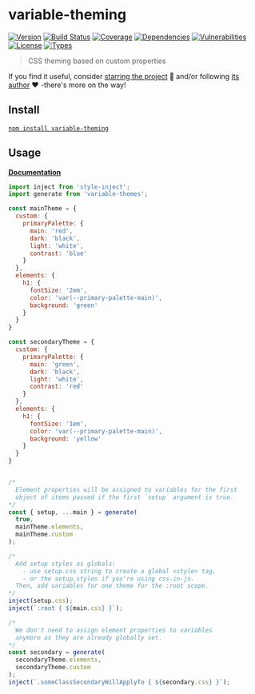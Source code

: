 # variable-theming

[![Version](https://img.shields.io/npm/v/variable-theming.svg)](https://www.npmjs.com/package/variable-theming)
[![Build Status](https://img.shields.io/travis/rafamel/utils/master.svg)](https://travis-ci.org/rafamel/utils)
[![Coverage](https://img.shields.io/coveralls/rafamel/utils/master.svg)](https://coveralls.io/github/rafamel/utils)
[![Dependencies](https://img.shields.io/david/rafamel/utils.svg?path=packages%2Fvariable-theming)](https://david-dm.org/rafamel/utils.svg?path=packages%2Fvariable-theming)
[![Vulnerabilities](https://img.shields.io/snyk/vulnerabilities/npm/variable-theming.svg)](https://snyk.io/test/npm/variable-theming)
[![License](https://img.shields.io/github/license/rafamel/utils.svg)](https://github.com/rafamel/utils/blob/master/LICENSE)
[![Types](https://img.shields.io/npm/types/variable-theming.svg)](https://www.npmjs.com/package/variable-theming)

> CSS theming based on custom properties

If you find it useful, consider [starring the project](https://github.com/rafamel/utils/tree/master/packages/variable-theming) 💪 and/or following [its author](https://github.com/rafamel) ❤️ -there's more on the way!

## Install

[`npm install variable-theming`](https://www.npmjs.com/package/variable-theming)

## Usage

**[Documentation](https://rafamel.github.io/utils/variable-theming/globals.html)**

```javascript
import inject from 'style-inject';
import generate from 'variable-themes';

const mainTheme = {
  custom: {
    primaryPalette: {
      main: 'red',
      dark: 'black',
      light: 'white',
      contrast: 'blue'
    }
  },
  elements: {
    h1: {
      fontSize: '2em',
      color: 'var(--primary-palette-main)',
      background: 'green'
    }
  }
}

const secondaryTheme = {
  custom: {
    primaryPalette: {
      main: 'green',
      dark: 'black',
      light: 'white',
      contrast: 'red'
    }
  },
  elements: {
    h1: {
      fontSize: '1em',
      color: 'var(--primary-palette-main)',
      background: 'yellow'
    }
  }
}


/*
  Element properties will be assigned to variables for the first
  object of items passed if the first `setup` argument is true.
*/
const { setup, ...main } = generate(
  true,
  mainTheme.elements,
  mainTheme.custom
);

/*
  Add setup styles as globals:
    - use setup.css string to create a global <style> tag,
    - or the setup.styles if you're using css-in-js.
  Then, add variables for one theme for the :root scope.
*/
inject(setup.css);
inject(`:root { ${main.css} }`);

/*
  We don't need to assign element properties to variables 
  anymore as they are already globally set.
*/
const secondary = generate(
  secondaryTheme.elements,
  secondaryTheme.custom
);
inject(`.someClassSecondaryWillApplyTo { ${secondary.css} }`);
```